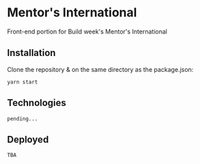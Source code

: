 # Mentor's International

Front-end portion for Build week's Mentor's International

## Installation

Clone the repository & on the same directory as the package.json:
```
yarn start
```

## Technologies

```
pending...
```

## Deployed

```
TBA
```
